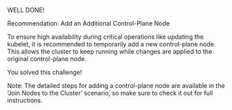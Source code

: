 WELL DONE!

Recommendation: Add an Additional Control-Plane Node

To ensure high availability during critical operations like updating the kubelet, it is recommended to temporarily add a new control-plane node. This allows the cluster to keep running while changes are applied to the original control-plane node.

You solved this challenge!

Note: The detailed steps for adding a control-plane node are available in the ‘Join Nodes to the Cluster’ scenario, so make sure to check it out for full instructions.
